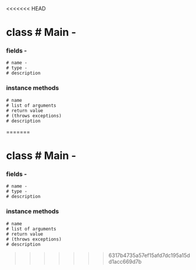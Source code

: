<<<<<<< HEAD


# class   #  Main -  

### fields -
    # name - 
    # type - 
    # description 
### instance methods  
    # name  
    # list of arguments   
    # return value   
    # (throws exceptions)  
    # description  
=======


# class   #  Main -  

### fields -
    # name - 
    # type - 
    # description 
### instance methods  
    # name  
    # list of arguments   
    # return value   
    # (throws exceptions)  
    # description  
>>>>>>> 6317b4735a57ef15afd7dc195a15dd1acc669d7b
